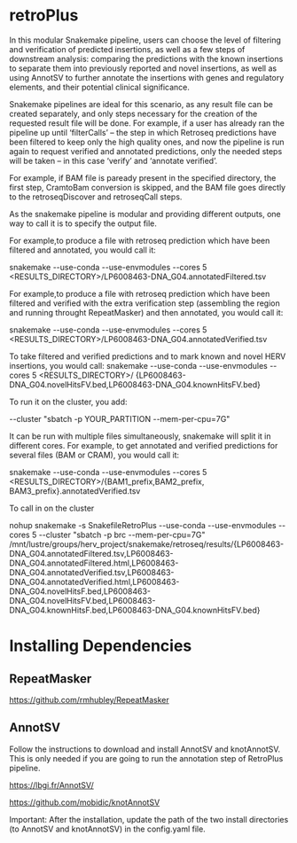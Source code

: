 # retroPlus

In this modular Snakemake pipeline, users can choose the level of filtering and verification of predicted insertions, as well as a few steps of downstream analysis: comparing the predictions with the known insertions to separate them into previously reported and novel insertions, as well as using AnnotSV to further annotate the insertions with genes and regulatory elements, and their potential clinical significance.


Snakemake pipelines are ideal for this scenario, as any result file can be created separately, and only steps necessary for the creation of the requested result file will be done. For example, if a user has already ran the pipeline up until ‘filterCalls’ – the step in which Retroseq predictions have been filtered to keep only the high quality ones, and now the pipeline is run again to request verified and annotated predictions, only the needed steps will be taken – in this case ‘verify’ and ‘annotate verified’. 

For example, if BAM file is paready present in the specified directory, the first step, CramtoBam conversion is skipped, and the BAM file goes directly to the retroseqDiscover and retroseqCall steps. 




As the snakemake pipeline is modular and providing different outputs, one way to call it is to specify the output file.  

For example,to produce a file with retroseq prediction which have been filtered and annotated, you would call it:

snakemake --use-conda --use-envmodules --cores 5 <RESULTS_DIRECTORY>/LP6008463-DNA_G04.annotatedFiltered.tsv


For example,to produce a file with retroseq prediction which have been filtered and verified with the extra verification step (assembling the region and running throught RepeatMasker) and then annotated, you would call it:

snakemake --use-conda --use-envmodules --cores 5 <RESULTS_DIRECTORY>/LP6008463-DNA_G04.annotatedVerified.tsv


To take filtered and verified predictions and to mark known and novel HERV insertions, you would call:
snakemake --use-conda --use-envmodules --cores 5 <RESULTS_DIRECTORY>/ {LP6008463-DNA_G04.novelHitsFV.bed,LP6008463-DNA_G04.knownHitsFV.bed}

To run it on the cluster, you add:
 
--cluster "sbatch -p YOUR_PARTITION --mem-per-cpu=7G"

It can be run with multiple files simultaneously, snakemake will split it in different cores. For example, to get annotated and verified predictions for several files (BAM or CRAM), you would call it:

snakemake --use-conda --use-envmodules --cores 5 <RESULTS_DIRECTORY>/{BAM1_prefix,BAM2_prefix, BAM3_prefix}.annotatedVerified.tsv

To call in on the cluster

nohup snakemake -s SnakefileRetroPlus --use-conda --use-envmodules --cores 5 --cluster "sbatch -p brc --mem-per-cpu=7G" /mnt/lustre/groups/herv_project/snakemake/retroseq/results/{LP6008463-DNA_G04.annotatedFiltered.tsv,LP6008463-DNA_G04.annotatedFiltered.html,LP6008463-DNA_G04.annotatedVerified.tsv,LP6008463-DNA_G04.annotatedVerified.html,LP6008463-DNA_G04.novelHitsF.bed,LP6008463-DNA_G04.novelHitsFV.bed,LP6008463-DNA_G04.knownHitsF.bed,LP6008463-DNA_G04.knownHitsFV.bed}


# Installing Dependencies

## RepeatMasker
https://github.com/rmhubley/RepeatMasker


## AnnotSV 
Follow the instructions to download and install AnnotSV and knotAnnotSV.  This is only needed if you are going to run the annotation step of RetroPlus pipeline.  

https://lbgi.fr/AnnotSV/

https://github.com/mobidic/knotAnnotSV

Important:
After the installation, update the path of the two install directories (to AnnotSV and knotAnnotSV) in the config.yaml file.
